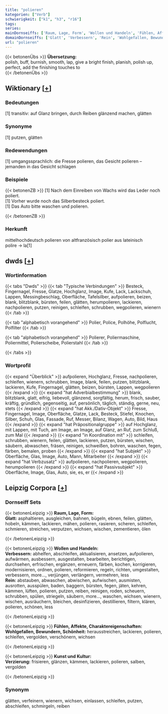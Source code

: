 ```yaml
---
title: "polieren"
kategorien: ["Verb"]
schwierigkeit: ["k1", "h3", "r16"]
tags:
series:
mainDornseiffs: ['Raum, Lage, Form', 'Wollen und Handeln', 'Fühlen, Affekte, Charaktereigenschaften', 'Kunst und Kultur']
domainDornseiffs: ['Glatt', 'Verbessern', 'Rein', 'Wohlgefallen, Bewundern, Schönheit', 'Verzierung']
url: "polieren"
---
```


{{< betonenÜbs >}}
**Übersetzung:**  
polish, buff, burnish, smooth, lap, give a bright finish, planish, polish up, perfect, add the finishing touches to  
{{< /betonenÜbs >}}

## Wiktionary [[+](https://de.wiktionary.org/wiki/polieren)]

### Bedeutungen
[1] transitiv: auf Glanz bringen, durch Reiben glänzend machen, glätten  

### Synonyme
[1] putzen, glätten  

### Redewendungen
[1] umgangssprachlich: die Fresse polieren, das Gesicht polieren – jemanden in das Gesicht schlagen  

### Beispiele
{{< betonenZB >}}
[1] Nach dem Einreiben von Wachs wird das Leder noch poliert.  
[1] Vorher wurde noch das Silberbesteck poliert.  
[1] Das Auto bitte waschen und polieren.  

{{< /betonenZB >}}
### Herkunft
mittelhochdeutsch polieren von altfranzösisch polier aus lateinisch polire → la[1]  



## dwds [[+](https://www.dwds.de/wb/polieren)]

### Wortinformation
{{< tabs "Dwds" >}}
{{< tab "Typische Verbindungen" >}}
Besteck, Fingernagel, Fresse, Glatze, Hochglanz, Image, Kufe, Lack, Lackschuh, Lappen, Messingbeschlag, Oberfläche, Tafelsilber, aufpolieren, beizen, blank, blitzblank, bürsten, feilen, glätten, herumpolieren, lackieren, nachpolieren, putzen, reinigen, schleifen, schrubben, wegpolieren, wienern
{{< /tab >}}

{{< tab "alphabetisch vorangehend" >}}
Polier, Police, Polhöhe, Polflucht, Polfilter
{{< /tab >}}

{{< tab "alphabetisch vorangehend" >}}
Polierer, Poliermaschine, Poliermittel, Polierscheibe, Polierstahl
{{< /tab >}}

{{< /tabs >}}

### Wortprofil
{{< expand "Überblick" >}} aufpolieren, Hochglanz, Fresse, nachpolieren, schleifen, wienern, schrubben, Image, blank, feilen, putzen, blitzblank, lackieren, Kufe, Fingernagel, glätten, beizen, bürsten, Lappen, wegpolieren {{< /expand >}}
{{< expand "hat Adverbialbestimmung" >}} blank, blitzblank, glatt, eifrig, liebevoll, glänzend, sorgfältig, herum, frisch, sauber, kräftig, gründlich, gegenseitig, auf, persönlich, täglich, ständig, gerne, neu, stets {{< /expand >}}
{{< expand "hat Akk./Dativ-Objekt" >}} Fresse, Fingernagel, Image, Oberfläche, Glatze, Lack, Besteck, Stiefel, Knochen, Silber, Schuh, Glas, Fassade, Ruf, Messer, Bilanz, Wagen, Auto, Bild, Haus {{< /expand >}}
{{< expand "hat Präpositionalgruppe" >}} auf Hochglanz, mit Lappen, mit Tuch, am Image, an Image, auf Glanz, an Ruf, zum Schluß, zum Mal {{< /expand >}}
{{< expand "in Koordination mit" >}} schleifen, schrubben, wienern, feilen, glätten, lackieren, putzen, bürsten, wischen, säubern, abwaschen, fräsen, reinigen, schweißen, bohren, waschen, fegen, färben, bemalen, proben {{< /expand >}}
{{< expand "hat Subjekt" >}} Oberfläche, Glas, Image, Auto, Mann, Mitarbeiter {{< /expand >}}
{{< expand "hat Verbzusatz" >}} aufpolieren, nachpolieren, wegpolieren, herumpolieren {{< /expand >}}
{{< expand "hat Passivsubjekt" >}} Oberfläche, Image, Glas, Auto, sie, es, er {{< /expand >}}

## Leipzig Corpora [[+](https://corpora.uni-leipzig.de/en/res?word=polieren&corpusId=deu_newscrawl-public_2018)]

### Dornseiff Sets
{{< betonenLeipzig >}}
**Raum, Lage, Form:**  
**Glatt:** asphaltieren, ausgleichen, bahnen, bügeln, ebnen, feilen, glätten, hobeln, kämmen, lackieren, mähen, polieren, rasieren, scheren, schleifen, schmieren, streichen, verputzen, wichsen, wischen, zementieren, ölen  

{{< /betonenLeipzig >}}


{{< betonenLeipzig >}}
**Wollen und Handeln:**  
**Verbessern:** abhelfen, abschleifen, aktualisieren, ansetzen, aufpolieren, aufwärmen, ausbessern, ausgestalten, bearbeiten, berichtigen, durchsehen, erfrischen, ergänzen, erneuern, färben, kochen, korrigieren, modernisieren, ordnen, polieren, reformieren, regeln, richten, umgestalten, verbessern, more..., verjüngen, verlängern, vermehren, less  
**Rein:** abstauben, abwaschen, abwischen, aufwischen, ausmisten, ausrotten, ausspülen, baden, baggern, bürsten, fegen, jäten, kehren, kämmen, lüften, polieren, putzen, reiben, reinigen, roden, scheuern, schrubben, spülen, striegeln, säubern, more..., waschen, wichsen, wienern, wischen, ausräuchern, bleichen, desinfizieren, destillieren, filtern, klären, polieren, schönen, less  

{{< /betonenLeipzig >}}


{{< betonenLeipzig >}}
**Fühlen, Affekte, Charaktereigenschaften:**  
**Wohlgefallen, Bewundern, Schönheit:** herausstreichen, lackieren, polieren, schleifen, vergolden, verschönern, wichsen  

{{< /betonenLeipzig >}}


{{< betonenLeipzig >}}
**Kunst und Kultur:**  
**Verzierung:** frisieren, glänzen, kämmen, lackieren, polieren, salben, vergolden  

{{< /betonenLeipzig >}}

### Synonym
glätten, verfeinern, wienern, wichsen, einlassen, schleifen, putzen, abschleifen, schmirgeln, reiben

